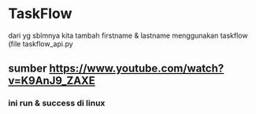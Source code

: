 # TaskFlow
dari yg sblmnya kita tambah firstname & lastname menggunakan taskflow (file taskflow_api.py<br>
## sumber https://www.youtube.com/watch?v=K9AnJ9_ZAXE
### ini run & success di linux
<!-- uninstall all package with pip => pip freeze | xargs pip uninstall -y -->